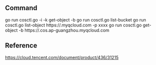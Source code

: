 ## Command

go run cosctl.go -i <SecretId> -k <SecretKey> get-object -b <bucket-id> <object>
go run cosctl.go list-bucket
go run cosctl.go list-object https://<bucket>.myqcloud.com -p xxxx
go run cosctl.go get-object -b https://<bucket>.cos.ap-guangzhou.myqcloud.com <file>



## Reference
https://cloud.tencent.com/document/product/436/31215
